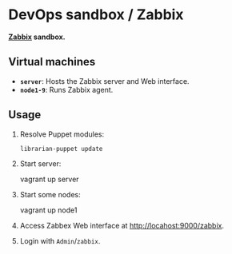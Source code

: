 DevOps sandbox / Zabbix
=======================

**[Zabbix](http://www.zabbix.com) sandbox.**


Virtual machines
----------------

* **`server`**: Hosts the Zabbix server and Web interface.
* **`node1-9`**: Runs Zabbix agent.

Usage
-----
1. Resolve Puppet modules:

       librarian-puppet update 

2. Start server:

    vagrant up server

3. Start some nodes:

    vagrant up node1

4. Access Zabbex Web interface at <http://locahost:9000/zabbix>.

5. Login with `Admin`/`zabbix`.

